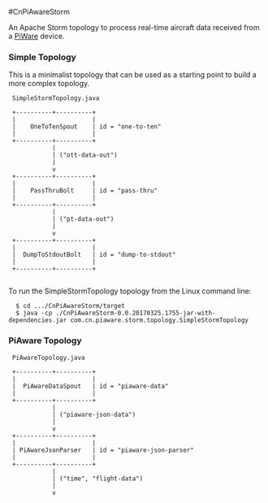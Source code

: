 #CnPiAwareStorm

An Apache Storm topology to process real-time aircraft
data received from a
[PiWare](http://flightaware.com/adsb/piaware)
device.

### Simple Topology
This is a minimalist topology that can be used as a starting point to build a more complex
topology.

```
 SimpleStormTopology.java
 
 +----------+----------+ 
 |                     |
 |    OneToTenSpout    | id = "one-to-ten"
 |                     |
 +----------+----------+ 
            |
            | ("ott-data-out")
            |
            v
 +----------+----------+ 
 |                     |
 |    PassThruBolt     | id = "pass-thru"
 |                     |
 +----------+----------+ 
            |
            | ("pt-data-out")
            |
            v
 +----------+----------+ 
 |                     |
 |  DumpToStdoutBolt   | id = "dump-to-stdout"
 |                     |
 +----------+----------+ 
 
```
To run the SimpleStormTopology topology from the Linux command line:
```
  $ cd .../CnPiAwareStorm/target
  $ java -cp ./CnPiAwareStorm-0.0.20170325.1755-jar-with-dependencies.jar com.cn.piaware.storm.topology.SimpleStormTopology
```

### PiAware Topology
```
 PiAwareTopology.java
 
 +----------+----------+ 
 |                     |
 |  PiAwareDataSpout   | id = "piaware-data"
 |                     |
 +----------+----------+ 
            |
            | ("piaware-json-data")
            |
            v
 +----------+----------+ 
 |                     |
 | PiAwareJsonParser   | id = "piaware-json-parser"
 |                     |
 +----------+----------+ 
            |
            | ("time", "flight-data")
            |
            v

```
